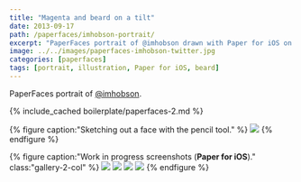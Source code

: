 ```yaml
---
title: "Magenta and beard on a tilt"
date: 2013-09-17
path: /paperfaces/imhobson-portrait/
excerpt: "PaperFaces portrait of @imhobson drawn with Paper for iOS on an iPad."
image: ../../images/paperfaces-imhobson-twitter.jpg
categories: [paperfaces]
tags: [portrait, illustration, Paper for iOS, beard]
---
```


PaperFaces portrait of [@imhobson](https://twitter.com/imhobson).

{% include_cached boilerplate/paperfaces-2.md %}

{% figure caption:"Sketching out a face with the pencil tool." %}
[![](../../images/paperfaces-imhobson-process-1-750.jpg)](../../images/paperfaces-imhobson-process-1-lg.jpg)
{% endfigure %}

{% figure caption:"Work in progress screenshots (**Paper for iOS**)." class:"gallery-2-col" %}
[![](../../images/paperfaces-imhobson-process-2-600.jpg)](../../images/paperfaces-imhobson-process-2-lg.jpg)
[![](../../images/paperfaces-imhobson-process-3-600.jpg)](../../images/paperfaces-imhobson-process-3-lg.jpg)
[![](../../images/paperfaces-imhobson-process-4-600.jpg)](../../images/paperfaces-imhobson-process-4-lg.jpg)
[![](../../images/paperfaces-imhobson-process-5-600.jpg)](../../images/paperfaces-imhobson-process-5-lg.jpg)
{% endfigure %}
